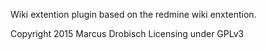 Wiki extention plugin based on the redmine wiki enxtention.

Copyright 2015 Marcus Drobisch Licensing under GPLv3